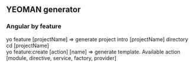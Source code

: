 ## YEOMAN generator
### Angular by feature
yo feature [projectName] => generate project intro [projectName] directory <br/>
cd [projectName] <br/>
yo feature:create [action] [name] => generate template. Available action [module, directive, service, factory, provider] <br/>